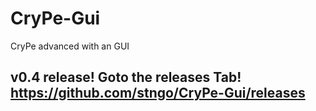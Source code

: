 # CryPe-Gui
 CryPe advanced with an GUI

## v0.4 release! Goto the releases Tab! <https://github.com/stngo/CryPe-Gui/releases>
